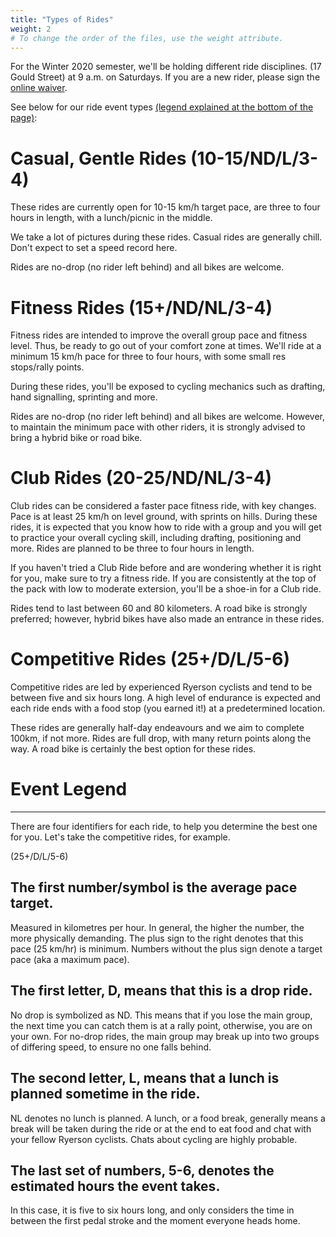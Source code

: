 ```yaml
---
title: "Types of Rides"
weight: 2
# To change the order of the files, use the weight attribute.
---
```


For the Winter 2020 semester, we'll be holding different ride disciplines.
(17 Gould Street) at 9 a.m. on Saturdays. If you are a new rider, please sign the [online waiver](https://docs.google.com/forms/d/e/1FAIpQLSf_SQXZpJ8VWwdOoR24TNzH5SU0cQUqaH8j7kEnyIWXPkU8IQ/viewform?vc=0&c=0&w=1).

See below for our ride event types [(legend explained at the bottom of the page)](#event-legend):

# Casual, Gentle Rides (10-15/ND/L/3-4)

These rides are currently open for 10-15 km/h target pace, are three to
four hours in length, with a lunch/picnic in the middle.

We take a lot of pictures during these rides. Casual rides are generally
chill. Don't expect to set a speed record here.

Rides are no-drop (no rider left behind) and all bikes are welcome.

# Fitness Rides (15+/ND/NL/3-4)

Fitness rides are intended to improve the overall group pace and fitness
level. Thus, be ready to go out of your comfort zone at times. We'll ride
at a minimum 15 km/h pace for three to four hours, with some small res
stops/rally points.

During these rides, you'll be exposed to cycling mechanics such as
drafting, hand signalling, sprinting and more.

Rides are no-drop (no rider left behind) and all bikes are welcome. However,
to maintain the minimum pace with other riders, it is strongly advised
to bring a hybrid bike or road bike.

# Club Rides (20-25/ND/NL/3-4)

Club rides can be considered a faster pace fitness ride, with key changes.
Pace is at least 25 km/h on level ground, with sprints on hills.
During these rides, it is expected that you know how to ride with a group
and you will get to practice your overall cycling skill, including drafting,
positioning and more. Rides are planned to be three to four hours in length.

If you haven't tried a Club Ride before and are wondering whether it is right
for you, make sure to try a fitness ride. If you are consistently at the top
of the pack with low to moderate extersion, you'll be a shoe-in for a Club
ride.

Rides tend to last between 60 and 80 kilometers. A road bike is strongly
preferred; however, hybrid bikes have also made an entrance in these rides.

# Competitive Rides (25+/D/L/5-6)

Competitive rides are led by experienced Ryerson cyclists and tend to be
between five and six hours long. A high level of endurance is expected
and each ride ends with a food stop (you earned it!) at a predetermined
location.

These rides are generally half-day endeavours and we aim to complete 100km,
if not more. Rides are full drop, with many return points along the way.
A road bike is certainly the best option for these rides.

# Event Legend
------

There are four identifiers for each ride, to help you determine the best one
for you. Let's take the competitive rides, for example.

(25+/D/L/5-6)

## The first number/symbol is the average pace target.
Measured in kilometres per hour. In general, the higher the number, the more
physically demanding. The plus sign to the right denotes that this pace (25
km/hr) is minimum. Numbers without the plus sign denote a target pace (aka
a maximum pace).

## The first letter, D, means that this is a drop ride.
No drop is symbolized as ND. This means that if you lose the main group, the
next time you can catch them is at a rally point, otherwise, you are on your
own. For no-drop rides, the main group may break up into two groups of
differing speed, to ensure no one falls behind.

## The second letter, L, means that a lunch is planned sometime in the ride.
NL denotes no lunch is planned. A lunch, or a food break, generally means a
break will be taken during the ride or at the end to eat food and chat with
your fellow Ryerson cyclists. Chats about cycling are highly probable.

## The last set of numbers, 5-6, denotes the estimated hours the event takes.
In this case, it is five to six hours long, and only considers the time in
between the first pedal stroke and the moment everyone heads home.
